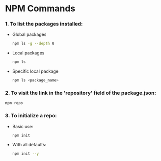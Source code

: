 # NPM Commands

### 1. To list the packages installed:

- Global packages

  ```bash
  npm ls -g --depth 0
  ```

- Local packages

  ```bash
  npm ls
  ```

- Specific local package

  ```bash
  npm ls <package_name>
  ```

### 2. To visit the link in the 'repository' field of the package.json:

```bash
npm repo
```

### 3. To initialize a repo:

- Basic use:

  ```bash
  npm init
  ```

- With all defaults:

  ```bash
  npm init --y
  ```
